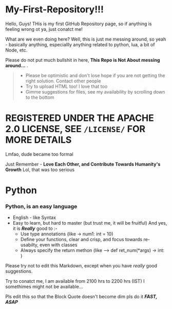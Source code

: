 # My-First-Repository!!!

Hello, Guys! THis is my first GitHub Repository page, so if anything is feeling wrong ot ya, just conatct me!

What are we even doing here? Well, this is just me messing around, so yeah - basically anything, especiallly anything related to python, lua, a bit of Node, etc.

Please do not put much bullshit in here, **This Repo is Not About messing around...** .
> - Please be optimistic and don't lose hope if you are not getting the right solution. Contact other people
> - Try to upload HTML too! I love that too
> - Gimme suggestions for files, see my availability by scrolling down to the bottom

# REGISTERED UNDER THE APACHE 2.0 LICENSE, SEE `/LICENSE/` FOR MORE DETAILS

Lmfao, dude became too formal

Just Remember - **Love Each Other, and Contribute Towards Humanity's Growth**
Lol, that was too serious

# Python
### Python, is an easy language
- English - like Syntax
- Easy to learn, but hard to master (but trust me, it will be fruitful)
  And yes, it is ***Really*** good to :-
  - Use type annotations (like -> num1: int = 10)
  - Define your functions, clear and crisp, and focus towards re-usabilty, even with classes
  - Always specify the return methon (like --> def ret_num(*args) -> int: )

Please try not to edit this Markdown, except when you have *really* good suggestions.

Try to conatct me, I am available from 2100 hrs to 2200 hrs (IST)
I somethimes might not be available... 

Pls edit this so that the Block Quote doesn't become dim pls do it ***FAST, ASAP***
